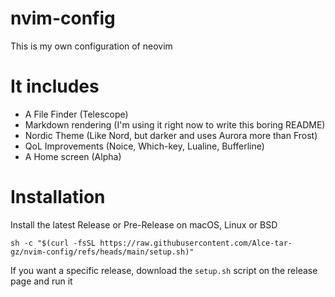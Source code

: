 # nvim-config
This is my own configuration of neovim
# It includes
- A File Finder (Telescope)
- Markdown rendering (I'm using it right now to write this boring README)
- Nordic Theme (Like Nord, but darker and uses Aurora more than Frost)
- QoL Improvements (Noice, Which-key, Lualine, Bufferline)
- A Home screen (Alpha)
# Installation
Install the latest Release or Pre-Release on macOS, Linux or BSD
```
sh -c "$(curl -fsSL https://raw.githubusercontent.com/Alce-tar-gz/nvim-config/refs/heads/main/setup.sh)"
```
If you want a specific release, download the `setup.sh` script on the release page and run it

